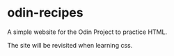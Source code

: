 # odin-recipes
A simple website for the Odin Project to practice HTML.

The site will be revisited when learning css.